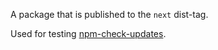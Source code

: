 A package that is published to the `next` dist-tag.

Used for testing [npm-check-updates](https://github.com/raineorshine/npm-check-updates).